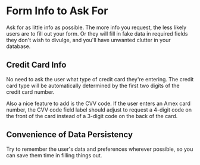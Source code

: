 # Form Info to Ask For

Ask for as little info as possible. The more info you request, the less likely users are to fill out your form. Or they will fill in fake data in required fields they don't wish to divulge, and you'll have unwanted clutter in your database.


## Credit Card Info

No need to ask the user what type of credit card they're entering. The credit card type will be automatically determined by the first two digits of the credit card number.

Also a nice feature to add is the CVV code. If the user enters an Amex card number, the CVV code field label should adjust to request a 4-digit code on the front of the card instead of a 3-digit code on the back of the card.


## Convenience of Data Persistency

Try to remember the user's data and preferences wherever possible, so you can save them time in filling things out.